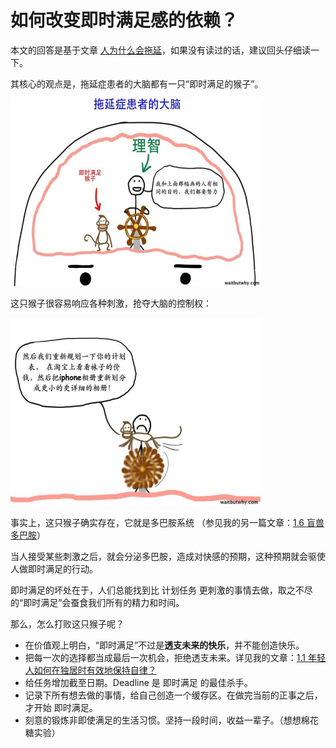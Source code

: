 # 如何改变即时满足感的依赖？

本文的回答是基于文章 [人为什么会拖延](https://www.zhihu.com/question/20357585/answer/39760063)，如果没有读过的话，建议回头仔细读一下。

其核心的观点是，拖延症患者的大脑都有一只“即时满足的猴子”。

<img src="1.9.1.jpg" width="400" height="300" />


这只猴子很容易响应各种刺激，抢夺大脑的控制权：

<img src="1.9.2.jpg" width="400" height="300" />

事实上，这只猴子确实存在，它就是多巴胺系统 （参见我的另一篇文章：[1.6 盲兽多巴胺](1.6.md)）

当人接受某些刺激之后，就会分泌多巴胺，造成对快感的预期，这种预期就会驱使人做即时满足的行动。



即时满足的坏处在于，人们总能找到比 计划任务 更刺激的事情去做，取之不尽的“即时满足”会蚕食我们所有的精力和时间。



那么，怎么打败这只猴子呢？

- 在价值观上明白，“即时满足”不过是**透支未来的快乐**，并不能创造快乐。
- 把每一次的选择都当成最后一次机会，拒绝透支未来。详见我的文章：[1.1 年轻人如何在独居时有效地保持自律？](section1.1.md)
- 给任务增加截至日期。Deadline 是 即时满足 的最佳杀手。
- 记录下所有想去做的事情，给自己创造一个缓存区。在做完当前的正事之后，才开始 即时满足。
- 刻意的锻炼非即使满足的生活习惯。坚持一段时间，收益一辈子。（想想棉花糖实验）


